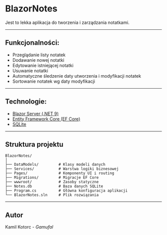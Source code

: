 # BlazorNotes

Jest to lekka aplikacja do tworzenia i zarządzania notatkami.

---

## Funkcjonalności:

- Przeglądanie listy notatek
- Dodawanie nowej notatki
- Edytowanie istniejącej notatki
- Usuwanie notatki
- Automatyczne śledzenie daty utworzenia i modyfikacji notatek
- Sortowanie notatek wg daty modyfikacji

---

## Technologie:

- [Blazor Server (.NET 9)](https://dotnet.microsoft.com/en-us/apps/aspnet/web-apps/blazor)
- [Entity Framework Core (EF Core)](https://learn.microsoft.com/en-us/ef/core/)
- [SQLite](https://www.sqlite.org/index.html)

---

## Struktura projektu

```
BlazorNotes/
│
├── DataModels/         # Klasy modeli danych
├── Services/           # Warstwa logiki biznesowej 
├── Pages/              # Komponenty UI i routing 
├── Migrations/         # Migracje EF Core
├── wwwroot/            # Zasoby statyczne
├── Notes.db            # Baza danych SQLite
├── Program.cs          # Główna konfiguracja aplikacji
└── BlazorNotes.sln     # Plik rozwiązania
```
---

## Autor
Kamil Kotorc - *Gamufal*
